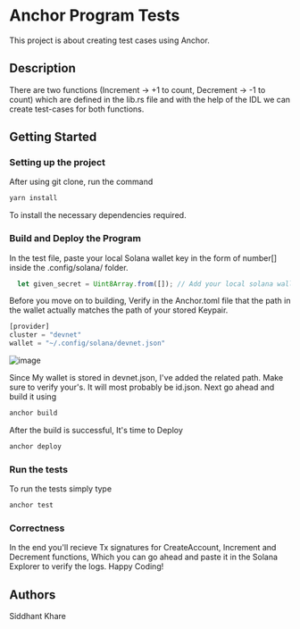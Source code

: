 # Anchor Program Tests
This project is about creating test cases using Anchor.

## Description

There are two functions (Increment -> +1 to count, Decrement -> -1 to count) which are defined in the lib.rs file and with the help of the IDL we can create test-cases for both functions.
## Getting Started

### Setting up the project

After using git clone, run the command

```javascript
yarn install
```
To install the necessary dependencies required.

### Build and Deploy the Program

In the test file, paste your local Solana wallet key in the form of number[] inside the .config/solana/ folder.
```typescript
  let given_secret = Uint8Array.from([]); // Add your local solana wallet key stored as number[]

```
Before you move on to building, Verify in the Anchor.toml file that the path in the wallet actually matches the path of your stored Keypair.
```typescript
[provider]
cluster = "devnet"
wallet = "~/.config/solana/devnet.json"
```
![image](https://github.com/Sidkjr/Solproof-Intermediate-M2P/assets/40859683/30e47864-d3b6-4554-9182-f9b5e8261d87)

Since My wallet is stored in devnet.json, I've added the related path. Make sure to verify your's. It will most probably be id.json.
Next go ahead and build it using 
```typescript
anchor build
```

After the build is successful, It's time to Deploy
```typescript
anchor deploy
```

### Run the tests

To run the tests simply type 
```typescript
anchor test
```

### Correctness

In the end you'll recieve Tx signatures for CreateAccount, Increment and Decrement functions, Which you can go ahead and paste it in the Solana Explorer to verify the logs. Happy Coding!

## Authors

Siddhant Khare
